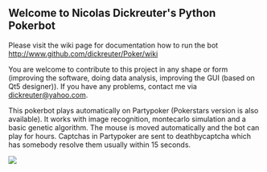 ## Welcome to Nicolas Dickreuter's Python Pokerbot

Please visit the wiki page for documentation how to run the bot
http://www.github.com/dickreuter/Poker/wiki

You are welcome to contribute to this project in any shape or form (improving the software, doing data analysis, improving the GUI (based on Qt5 designer)). If you have any problems, contact me via dickreuter@yahoo.com.

This pokerbot plays automatically on Partypoker (Pokerstars version is also available). It works with image recognition, montecarlo simulation and a basic genetic algorithm. The mouse is moved automatically and the bot can play for hours. Captchas in Partypoker are sent to deathbycaptcha which has somebody resolve them usually within 15 seconds.

![](https://github.com/dickreuter/Poker/raw/master/wiki/fullscreen1.png?raw=True)
